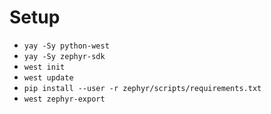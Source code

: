 # Setup

* `yay -Sy python-west`
* `yay -Sy zephyr-sdk`
* `west init`
* `west update`
* `pip install --user -r zephyr/scripts/requirements.txt`
* `west zephyr-export`
